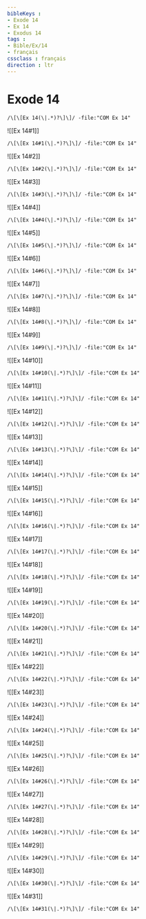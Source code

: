 ```yaml
---
bibleKeys : 
- Exode 14
- Ex 14
- Exodus 14
tags : 
- Bible/Ex/14
- français
cssclass : français
direction : ltr
---
```


# Exode 14

```query
/\[\[Ex 14(\|.*)?\]\]/ -file:"COM Ex 14"
```



![[Ex 14#1]]

```query
/\[\[Ex 14#1(\|.*)?\]\]/ -file:"COM Ex 14"
```

![[Ex 14#2]]

```query
/\[\[Ex 14#2(\|.*)?\]\]/ -file:"COM Ex 14"
```

![[Ex 14#3]]

```query
/\[\[Ex 14#3(\|.*)?\]\]/ -file:"COM Ex 14"
```

![[Ex 14#4]]

```query
/\[\[Ex 14#4(\|.*)?\]\]/ -file:"COM Ex 14"
```

![[Ex 14#5]]

```query
/\[\[Ex 14#5(\|.*)?\]\]/ -file:"COM Ex 14"
```

![[Ex 14#6]]

```query
/\[\[Ex 14#6(\|.*)?\]\]/ -file:"COM Ex 14"
```

![[Ex 14#7]]

```query
/\[\[Ex 14#7(\|.*)?\]\]/ -file:"COM Ex 14"
```

![[Ex 14#8]]

```query
/\[\[Ex 14#8(\|.*)?\]\]/ -file:"COM Ex 14"
```

![[Ex 14#9]]

```query
/\[\[Ex 14#9(\|.*)?\]\]/ -file:"COM Ex 14"
```

![[Ex 14#10]]

```query
/\[\[Ex 14#10(\|.*)?\]\]/ -file:"COM Ex 14"
```

![[Ex 14#11]]

```query
/\[\[Ex 14#11(\|.*)?\]\]/ -file:"COM Ex 14"
```

![[Ex 14#12]]

```query
/\[\[Ex 14#12(\|.*)?\]\]/ -file:"COM Ex 14"
```

![[Ex 14#13]]

```query
/\[\[Ex 14#13(\|.*)?\]\]/ -file:"COM Ex 14"
```

![[Ex 14#14]]

```query
/\[\[Ex 14#14(\|.*)?\]\]/ -file:"COM Ex 14"
```

![[Ex 14#15]]

```query
/\[\[Ex 14#15(\|.*)?\]\]/ -file:"COM Ex 14"
```

![[Ex 14#16]]

```query
/\[\[Ex 14#16(\|.*)?\]\]/ -file:"COM Ex 14"
```

![[Ex 14#17]]

```query
/\[\[Ex 14#17(\|.*)?\]\]/ -file:"COM Ex 14"
```

![[Ex 14#18]]

```query
/\[\[Ex 14#18(\|.*)?\]\]/ -file:"COM Ex 14"
```

![[Ex 14#19]]

```query
/\[\[Ex 14#19(\|.*)?\]\]/ -file:"COM Ex 14"
```

![[Ex 14#20]]

```query
/\[\[Ex 14#20(\|.*)?\]\]/ -file:"COM Ex 14"
```

![[Ex 14#21]]

```query
/\[\[Ex 14#21(\|.*)?\]\]/ -file:"COM Ex 14"
```

![[Ex 14#22]]

```query
/\[\[Ex 14#22(\|.*)?\]\]/ -file:"COM Ex 14"
```

![[Ex 14#23]]

```query
/\[\[Ex 14#23(\|.*)?\]\]/ -file:"COM Ex 14"
```

![[Ex 14#24]]

```query
/\[\[Ex 14#24(\|.*)?\]\]/ -file:"COM Ex 14"
```

![[Ex 14#25]]

```query
/\[\[Ex 14#25(\|.*)?\]\]/ -file:"COM Ex 14"
```

![[Ex 14#26]]

```query
/\[\[Ex 14#26(\|.*)?\]\]/ -file:"COM Ex 14"
```

![[Ex 14#27]]

```query
/\[\[Ex 14#27(\|.*)?\]\]/ -file:"COM Ex 14"
```

![[Ex 14#28]]

```query
/\[\[Ex 14#28(\|.*)?\]\]/ -file:"COM Ex 14"
```

![[Ex 14#29]]

```query
/\[\[Ex 14#29(\|.*)?\]\]/ -file:"COM Ex 14"
```

![[Ex 14#30]]

```query
/\[\[Ex 14#30(\|.*)?\]\]/ -file:"COM Ex 14"
```

![[Ex 14#31]]

```query
/\[\[Ex 14#31(\|.*)?\]\]/ -file:"COM Ex 14"
```

